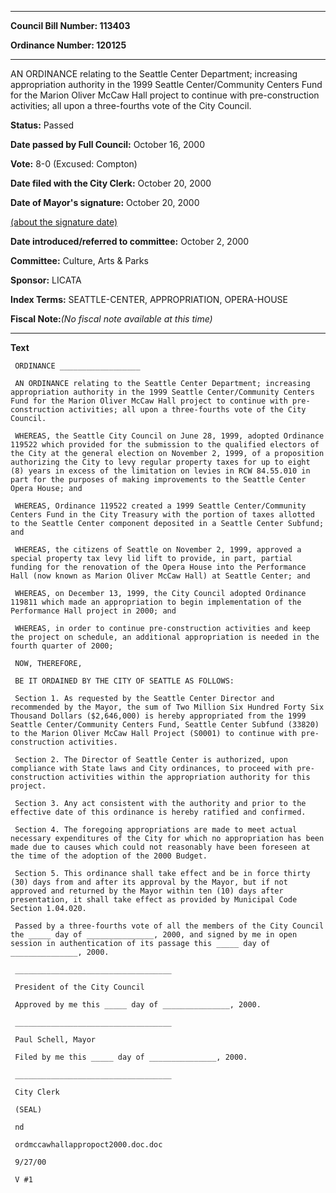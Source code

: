 

********

**Council Bill Number: 113403**
   
**Ordinance Number: 120125**
********

 AN ORDINANCE relating to the Seattle Center Department; increasing appropriation authority in the 1999 Seattle Center/Community Centers Fund for the Marion Oliver McCaw Hall project to continue with pre-construction activities; all upon a three-fourths vote of the City Council.

**Status:** Passed
   
**Date passed by Full Council:** October 16, 2000
   
**Vote:** 8-0 (Excused: Compton)
   
**Date filed with the City Clerk:** October 20, 2000
   
**Date of Mayor's signature:** October 20, 2000
   
[(about the signature date)](/~public/approvaldate.htm)
   
   
   
**Date introduced/referred to committee:** October 2, 2000
   
**Committee:** Culture, Arts & Parks
   
**Sponsor:** LICATA
   
   
**Index Terms:** SEATTLE-CENTER, APPROPRIATION, OPERA-HOUSE

**Fiscal Note:**_(No fiscal note available at this time)_

********

**Text**
   
```
 ORDINANCE __________________

 AN ORDINANCE relating to the Seattle Center Department; increasing appropriation authority in the 1999 Seattle Center/Community Centers Fund for the Marion Oliver McCaw Hall project to continue with pre-construction activities; all upon a three-fourths vote of the City Council.

 WHEREAS, the Seattle City Council on June 28, 1999, adopted Ordinance 119522 which provided for the submission to the qualified electors of the City at the general election on November 2, 1999, of a proposition authorizing the City to levy regular property taxes for up to eight (8) years in excess of the limitation on levies in RCW 84.55.010 in part for the purposes of making improvements to the Seattle Center Opera House; and

 WHEREAS, Ordinance 119522 created a 1999 Seattle Center/Community Centers Fund in the City Treasury with the portion of taxes allotted to the Seattle Center component deposited in a Seattle Center Subfund; and

 WHEREAS, the citizens of Seattle on November 2, 1999, approved a special property tax levy lid lift to provide, in part, partial funding for the renovation of the Opera House into the Performance Hall (now known as Marion Oliver McCaw Hall) at Seattle Center; and

 WHEREAS, on December 13, 1999, the City Council adopted Ordinance 119811 which made an appropriation to begin implementation of the Performance Hall project in 2000; and

 WHEREAS, in order to continue pre-construction activities and keep the project on schedule, an additional appropriation is needed in the fourth quarter of 2000;

 NOW, THEREFORE,

 BE IT ORDAINED BY THE CITY OF SEATTLE AS FOLLOWS:

 Section 1. As requested by the Seattle Center Director and recommended by the Mayor, the sum of Two Million Six Hundred Forty Six Thousand Dollars ($2,646,000) is hereby appropriated from the 1999 Seattle Center/Community Centers Fund, Seattle Center Subfund (33820) to the Marion Oliver McCaw Hall Project (S0001) to continue with pre-construction activities.

 Section 2. The Director of Seattle Center is authorized, upon compliance with State laws and City ordinances, to proceed with pre-construction activities within the appropriation authority for this project.

 Section 3. Any act consistent with the authority and prior to the effective date of this ordinance is hereby ratified and confirmed.

 Section 4. The foregoing appropriations are made to meet actual necessary expenditures of the City for which no appropriation has been made due to causes which could not reasonably have been foreseen at the time of the adoption of the 2000 Budget.

 Section 5. This ordinance shall take effect and be in force thirty (30) days from and after its approval by the Mayor, but if not approved and returned by the Mayor within ten (10) days after presentation, it shall take effect as provided by Municipal Code Section 1.04.020.

 Passed by a three-fourths vote of all the members of the City Council the _____ day of _______________, 2000, and signed by me in open session in authentication of its passage this _____ day of _______________, 2000.

 ___________________________________

 President of the City Council

 Approved by me this _____ day of _______________, 2000.

 ___________________________________

 Paul Schell, Mayor

 Filed by me this _____ day of _______________, 2000.

 ___________________________________

 City Clerk

 (SEAL)

 nd

 ordmccawhallappropoct2000.doc.doc

 9/27/00

 V #1

```
